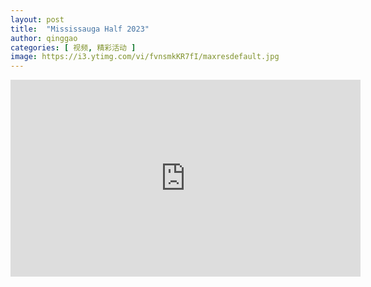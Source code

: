 ```yaml
---
layout: post
title:  "Mississauga Half 2023"
author: qinggao
categories: [ 视频, 精彩活动 ]
image: https://i3.ytimg.com/vi/fvnsmkKR7fI/maxresdefault.jpg
---
```


<iframe width="560" height="315" src="https://www.youtube.com/embed/fvnsmkKR7fI?si=dT92G0cd17NcyaCY" title="YouTube video player" frameborder="0" allow="accelerometer; autoplay; clipboard-write; encrypted-media; gyroscope; picture-in-picture; web-share" allowfullscreen></iframe>